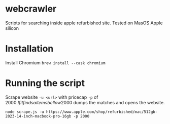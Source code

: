 # webcrawler
Scripts for searching inside apple refurbished site.
Tested on MasOS Apple silicon 

# Installation
Install Chromium `brew install --cask chromium`

# Running the script

Scrape website `-u <url>` with pricecap `-p` of 2000$. If it finds a items bellow 2000$ dumps the matches and opens the website.

```node scrape.js -u https://www.apple.com/shop/refurbished/mac/512gb-2023-14-inch-macbook-pro-16gb -p 2000```


